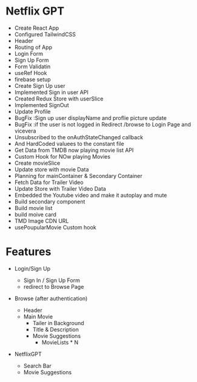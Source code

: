 # Netflix GPT
- Create React App
- Configured TailwindCSS
- Header 
- Routing of App
- Login Form 
- Sign Up Form
- Form Validatin
- useRef Hook
- firebase setup
- Create Sign Up user
- Implemented Sign in user API 
- Created Redux Store with userSlice
- Implemented SignOut
- Update Profile 
- BugFix :Sign up user displayName and proflie picture update
- BugFix :if the user is not logged in Redirect /browse to Login Page    and vicevera
- Unsubscribed to the onAuthStateChanged callback
- And HardCoded valuees to the constant file
- Get Data from TMDB now playing movie list API
- Custom Hook for NOw playing Movies
- Create movieSlice
- Update store with movie Data 
- Planning for mainContainer & Secondary Container
- Fetch Data for Trailer Video
- Update Store with Trailer Video Data 
- Embedded the Youtube video and make it autoplay and mute 
- Build secondary component
- Build movie list 
- build moive card
- TMD Image CDN URL
- usePoupularMovie Custom hook




# Features 
- Login/Sign Up
    - Sign In / Sign Up Form 
    - redirect to Browse Page

- Browse (after authentication)
    - Header
    - Main Movie
        - Tailer in Background
        - Title & Description
        - Movie Suggestions
            - MovieLists * N

- NetflixGPT
    - Search Bar
    - Movie Suggestions
